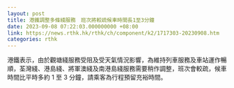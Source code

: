 ```yaml
---
layout: post
title: 港鐵調整多條綫服務　班次將較疏候車時間長1至3分鐘
date: 2023-09-08 07:22:03.000000000 +08:00
link: https://news.rthk.hk/rthk/ch/component/k2/1717303-20230908.htm
categories: rthk
---
```


港鐵表示，由於觀塘綫服務受阻及受天氣情況影響，為維持列車服務及車站運作暢順，荃灣綫、港島綫、將軍澳綫及南港島綫服務需要稍作調整，班次會較疏，候車時間比平時多約 1 至 3 分鐘，請乘客為行程預留充裕時間。
